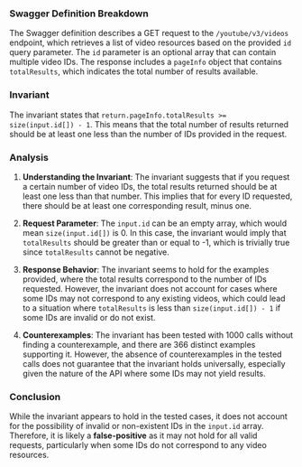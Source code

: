 ### Swagger Definition Breakdown
The Swagger definition describes a GET request to the `/youtube/v3/videos` endpoint, which retrieves a list of video resources based on the provided `id` query parameter. The `id` parameter is an optional array that can contain multiple video IDs. The response includes a `pageInfo` object that contains `totalResults`, which indicates the total number of results available.

### Invariant
The invariant states that `return.pageInfo.totalResults >= size(input.id[]) - 1`. This means that the total number of results returned should be at least one less than the number of IDs provided in the request.

### Analysis
1. **Understanding the Invariant**: The invariant suggests that if you request a certain number of video IDs, the total results returned should be at least one less than that number. This implies that for every ID requested, there should be at least one corresponding result, minus one.

2. **Request Parameter**: The `input.id` can be an empty array, which would mean `size(input.id[])` is 0. In this case, the invariant would imply that `totalResults` should be greater than or equal to -1, which is trivially true since `totalResults` cannot be negative.

3. **Response Behavior**: The invariant seems to hold for the examples provided, where the total results correspond to the number of IDs requested. However, the invariant does not account for cases where some IDs may not correspond to any existing videos, which could lead to a situation where `totalResults` is less than `size(input.id[]) - 1` if some IDs are invalid or do not exist.

4. **Counterexamples**: The invariant has been tested with 1000 calls without finding a counterexample, and there are 366 distinct examples supporting it. However, the absence of counterexamples in the tested calls does not guarantee that the invariant holds universally, especially given the nature of the API where some IDs may not yield results.

### Conclusion
While the invariant appears to hold in the tested cases, it does not account for the possibility of invalid or non-existent IDs in the `input.id` array. Therefore, it is likely a **false-positive** as it may not hold for all valid requests, particularly when some IDs do not correspond to any video resources.
